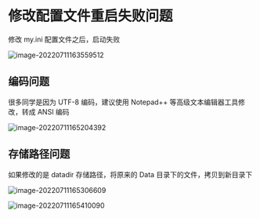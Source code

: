 修改配置文件重启失败问题
===

修改 my.ini 配置文件之后，启动失败

![image-20220711163559512](https://attach.blog.wen7.online/image-20220711163559512.png)



编码问题
---

很多同学是因为 UTF-8 编码，建议使用 Notepad++ 等高级文本编辑器工具修改，转成 ANSI 编码

![image-20220711165204392](https://attach.blog.wen7.online/image-20220711165204392.png)



存储路径问题
---

如果修改的是 datadir 存储路径，将原来的 Data 目录下的文件，拷贝到新目录下

![image-20220711165306609](https://attach.blog.wen7.online/image-20220711165306609.png)

![image-20220711165410090](https://attach.blog.wen7.online/image-20220711165410090.png)